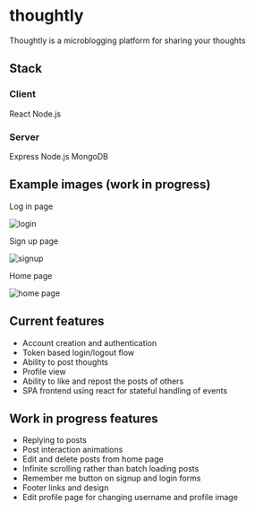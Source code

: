 # thoughtly

Thoughtly is a microblogging platform for sharing your thoughts

## Stack

### Client

React
Node.js

### Server

Express
Node.js
MongoDB

## Example images (work in progress)

Log in page

![login](https://github.com/BryanSmith00/thoughtly/assets/46660845/a888f71d-afd4-4a12-85cf-dc7ab21757eb)

Sign up page

![signup](https://github.com/BryanSmith00/thoughtly/assets/46660845/8de8e1aa-f8fb-472e-809f-22bfde912171)

Home page

![home page](https://github.com/BryanSmith00/thoughtly/assets/46660845/862bc076-7351-480e-a397-6432e1992b42)

## Current features

- Account creation and authentication
- Token based login/logout flow
- Ability to post thoughts
- Profile view
- Ability to like and repost the posts of others
- SPA frontend using react for stateful handling of events

## Work in progress features

- Replying to posts
- Post interaction animations
- Edit and delete posts from home page
- Infinite scrolling rather than batch loading posts
- Remember me button on signup and login forms
- Footer links and design
- Edit profile page for changing username and profile image
